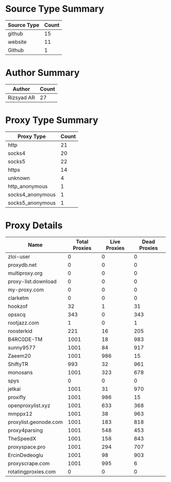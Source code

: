 # Source Type Summary

| Source Type | Count |
|-------------|-------|
| github | 15 |
| website | 11 |
| Github | 1 |


# Author Summary

| Author | Count |
|--------|-------|
| Rizsyad AR | 27 |


# Proxy Type Summary

| Proxy Type | Count |
|------------|-------|
| http | 21 |
| socks4 | 20 |
| socks5 | 22 |
| https | 14 |
| unknown | 4 |
| http_anonymous | 1 |
| socks4_anonymous | 1 |
| socks5_anonymous | 1 |


# Proxy Details

| Name | Total Proxies | Live Proxies | Dead Proxies |
|------|---------------|--------------|---------------|
| zloi-user | 0 | 0 | 0 |
| proxydb.net | 0 | 0 | 0 |
| multiproxy.org | 0 | 0 | 0 |
| proxy-list.download | 0 | 0 | 0 |
| my-proxy.com | 0 | 0 | 0 |
| clarketm | 0 | 0 | 0 |
| hookzof | 32 | 1 | 31 |
| opsxcq | 343 | 0 | 343 |
| rootjazz.com | 1 | 0 | 1 |
| roosterkid | 221 | 16 | 205 |
| B4RC0DE-TM | 1001 | 18 | 983 |
| sunny9577 | 1001 | 84 | 917 |
| Zaeem20 | 1001 | 986 | 15 |
| ShiftyTR | 993 | 32 | 961 |
| monosans | 1001 | 323 | 678 |
| spys | 0 | 0 | 0 |
| jetkai | 1001 | 31 | 970 |
| proxifly | 1001 | 986 | 15 |
| openproxylist.xyz | 1001 | 633 | 368 |
| mmppx12 | 1001 | 38 | 963 |
| proxylist.geonode.com | 1001 | 183 | 818 |
| proxy4parsing | 1001 | 548 | 453 |
| TheSpeedX | 1001 | 158 | 843 |
| proxyspace.pro | 1001 | 294 | 707 |
| ErcinDedeoglu | 1001 | 98 | 903 |
| proxyscrape.com | 1001 | 995 | 6 |
| rotatingproxies.com | 0 | 0 | 0 |

